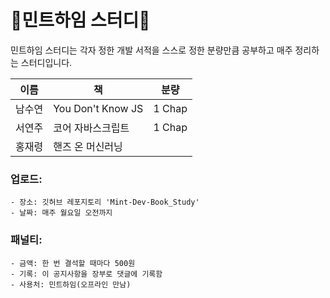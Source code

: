 # 🌿민트하임 스터디🌿


민트하임 스터디는 각자 정한 개발 서적을 스스로 정한 분량만큼 공부하고 매주 정리하는 스터디입니다.

|이름|책|분량|
|------|---|---|
|남수연|You Don't Know JS|1 Chap|
|서연주|코어 자바스크립트|1 Chap|
|홍재령|핸즈 온 머신러닝||

### 업로드:

```
- 장소: 깃허브 레포지토리 'Mint-Dev-Book_Study'
- 날짜: 매주 월요일 오전까지
```

### 패널티:

```
- 금액: 한 번 결석할 때마다 500원
- 기록: 이 공지사항을 장부로 댓글에 기록함
- 사용처: 민트하임(오프라인 만남)
```
